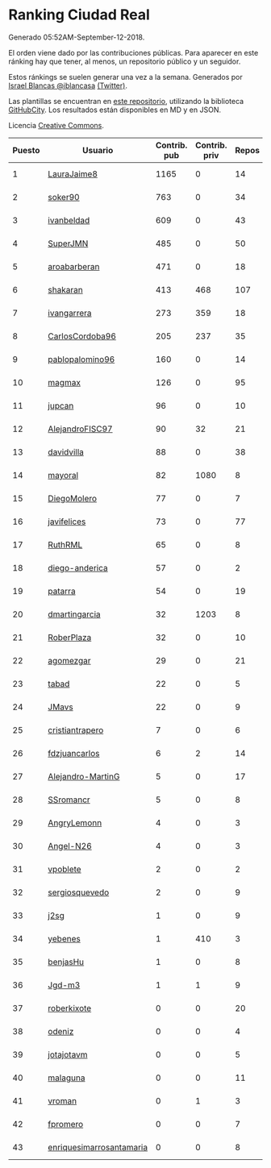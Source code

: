 # Ranking Ciudad Real

Generado 05:52AM-September-12-2018.

El orden viene dado por las contribuciones públicas. Para aparecer en este ránking hay que tener, al menos, un repositorio público y un seguidor.

Estos ránkings se suelen generar una vez a la semana. Generados por [Israel Blancas @iblancasa](https://github.com/iblancasa/) [(Twitter)](https://twitter.com/iblancasa).

Las plantillas se encuentran en [este repositorio](https://github.com/iblancasa/GH-Spanish-Ranking), utilizando la biblioteca [GitHubCity](https://github.com/iblancasa/GitHubCity). Los resultados están disponibles en MD y en JSON.

Licencia [Creative Commons](https://creativecommons.org/licenses/by/4.0/).

| Puesto   |  Usuario  | Contrib. pub | Contrib. priv |Repos| Followers | Desde |  Avatar  |
|----------|-----------|--------------|---------------|-----|-----------|-------|----------|
|1|[LauraJaime8](https://github.com/LauraJaime8)|1165|0|14|6|2016-09-27|![LauraJaime8]()|
|2|[soker90](https://github.com/soker90)|763|0|34|5|2014-08-03|![soker90]()|
|3|[ivanbeldad](https://github.com/ivanbeldad)|609|0|43|18|2014-12-27|![ivanbeldad]()|
|4|[SuperJMN](https://github.com/SuperJMN)|485|0|50|42|2012-12-23|![SuperJMN]()|
|5|[aroabarberan](https://github.com/aroabarberan)|471|0|18|2|2016-07-02|![aroabarberan]()|
|6|[shakaran](https://github.com/shakaran)|413|468|107|27|2008-06-19|![shakaran]()|
|7|[ivangarrera](https://github.com/ivangarrera)|273|359|18|2|2015-12-11|![ivangarrera]()|
|8|[CarlosCordoba96](https://github.com/CarlosCordoba96)|205|237|35|21|2016-09-28|![CarlosCordoba96]()|
|9|[pablopalomino96](https://github.com/pablopalomino96)|160|0|14|4|2016-10-06|![pablopalomino96]()|
|10|[magmax](https://github.com/magmax)|126|0|95|42|2011-01-26|![magmax]()|
|11|[jupcan](https://github.com/jupcan)|96|0|10|2|2016-12-08|![jupcan]()|
|12|[AlejandroFISC97](https://github.com/AlejandroFISC97)|90|32|21|9|2017-02-19|![AlejandroFISC97]()|
|13|[davidvilla](https://github.com/davidvilla)|88|0|38|17|2011-06-08|![davidvilla]()|
|14|[mayoral](https://github.com/mayoral)|82|1080|8|31|2008-04-06|![mayoral]()|
|15|[DiegoMolero](https://github.com/DiegoMolero)|77|0|7|8|2015-09-28|![DiegoMolero]()|
|16|[javifelices](https://github.com/javifelices)|73|0|77|16|2013-02-24|![javifelices]()|
|17|[RuthRML](https://github.com/RuthRML)|65|0|8|7|2016-09-28|![RuthRML]()|
|18|[diego-anderica](https://github.com/diego-anderica)|57|0|2|5|2016-09-20|![diego-anderica]()|
|19|[patarra](https://github.com/patarra)|54|0|19|5|2012-09-04|![patarra]()|
|20|[dmartingarcia](https://github.com/dmartingarcia)|32|1203|8|10|2015-03-16|![dmartingarcia]()|
|21|[RoberPlaza](https://github.com/RoberPlaza)|32|0|10|5|2018-02-19|![RoberPlaza]()|
|22|[agomezgar](https://github.com/agomezgar)|29|0|21|17|2015-02-18|![agomezgar]()|
|23|[tabad](https://github.com/tabad)|22|0|5|5|2012-08-20|![tabad]()|
|24|[JMavs](https://github.com/JMavs)|22|0|9|6|2015-09-11|![JMavs]()|
|25|[cristiantrapero](https://github.com/cristiantrapero)|7|0|6|2|2017-08-24|![cristiantrapero]()|
|26|[fdzjuancarlos](https://github.com/fdzjuancarlos)|6|2|14|2|2013-09-27|![fdzjuancarlos]()|
|27|[Alejandro-MartinG](https://github.com/Alejandro-MartinG)|5|0|17|6|2015-09-05|![Alejandro-MartinG]()|
|28|[SSromancr](https://github.com/SSromancr)|5|0|8|3|2017-02-27|![SSromancr]()|
|29|[AngryLemonn](https://github.com/AngryLemonn)|4|0|3|9|2014-02-19|![AngryLemonn]()|
|30|[Angel-N26](https://github.com/Angel-N26)|4|0|3|2|2017-09-27|![Angel-N26]()|
|31|[vpoblete](https://github.com/vpoblete)|2|0|2|3|2012-08-23|![vpoblete]()|
|32|[sergiosquevedo](https://github.com/sergiosquevedo)|2|0|9|16|2012-04-28|![sergiosquevedo]()|
|33|[j2sg](https://github.com/j2sg)|1|0|9|2|2011-03-18|![j2sg]()|
|34|[yebenes](https://github.com/yebenes)|1|410|3|18|2011-10-08|![yebenes]()|
|35|[benjasHu](https://github.com/benjasHu)|1|0|8|3|2014-09-28|![benjasHu]()|
|36|[Jgd-m3](https://github.com/Jgd-m3)|1|1|9|2|2017-03-21|![Jgd-m3]()|
|37|[roberkixote](https://github.com/roberkixote)|0|0|20|4|2011-02-10|![roberkixote]()|
|38|[odeniz](https://github.com/odeniz)|0|0|4|2|2013-02-19|![odeniz]()|
|39|[jotajotavm](https://github.com/jotajotavm)|0|0|5|65|2013-12-10|![jotajotavm]()|
|40|[malaguna](https://github.com/malaguna)|0|0|11|2|2012-03-21|![malaguna]()|
|41|[vroman](https://github.com/vroman)|0|1|3|8|2009-01-09|![vroman]()|
|42|[fpromero](https://github.com/fpromero)|0|0|7|2|2014-11-06|![fpromero]()|
|43|[enriquesimarrosantamaria](https://github.com/enriquesimarrosantamaria)|0|0|8|5|2015-10-19|![enriquesimarrosantamaria]()|
